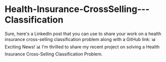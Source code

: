 # Health-Insurance-CrossSelling---Classification
 Sure, here's a LinkedIn post that you can use to share your work on a health insurance cross-selling classification problem along with a GitHub link:  📊 Exciting News! 📊  I'm thrilled to share my recent project on solving a Health Insurance Cross-Selling Classification Problem. 
